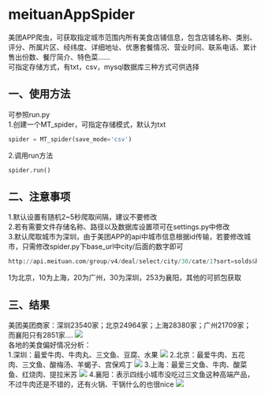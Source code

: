 # meituanAppSpider
美团APP爬虫，可获取指定城市范围内所有美食店铺信息，包含店铺名称、类别、评分、所属片区、经纬度、详细地址、优惠套餐情况、营业时间、联系电话、累计售出份数、餐厅简介、特色菜......
<br>
可指定存储方式，有txt，csv，mysql数据库三种方式可供选择

## 一、使用方法
可参照run.py<br>
1.创建一个MT_spider，可指定存储模式，默认为txt
```python
spider = MT_spider(save_mode='csv')
```
2.调用run方法
```python
spider.run()
```

## 二、注意事项
1.默认设置有随机2~5秒爬取间隔，建议不要修改<br>
2.若有需要文件存储名称、路径以及数据库设置项可在settings.py中修改<br>
3.默认爬取城市为深圳，由于美团APP的api中城市信息根据id传输，若要修改城市，只需修改spider.py下base_url中city/后面的数字即可
```python
http://api.meituan.com/group/v4/deal/select/city/30/cate/1?sort=solds&hasGroup=true&mpt_cate1=1&offset={0}&limit=100
```
1为北京，10为上海，20为广州，30为深圳，253为襄阳，其他的可抓包获取

## 三、结果
美团美团商家：深圳23540家；北京24964家；上海28380家；广州21709家；而襄阳只有2851家....
![](https://i.imgur.com/LoLI43n.jpg)
<br>
各地的美食偏好情况分析：<br>
1.深圳：最爱牛肉、牛肉丸、三文鱼、豆腐、水果
![](https://i.imgur.com/0IVWR6E.jpg)
2.北京：最爱牛肉、五花肉、三文鱼、酸梅汤、羊蝎子、宫保鸡丁
![](https://i.imgur.com/KLaLet1.jpg)
3.上海：最爱三文鱼、牛肉、酸菜鱼、红烧肉、提拉米苏
![](https://i.imgur.com/JxJV0Df.jpg)
4.襄阳：表示四线小城市没吃过三文鱼这种高端产品，不过牛肉还是不错的，还有火锅、干锅什么的也很nice
![](https://i.imgur.com/jyRQPWb.jpg)